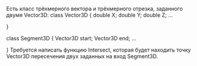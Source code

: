 Есть класс трёхмерного вектора и трёхмерного отрезка, заданного двумя Vector3D:
class Vector3D
{
double X;
double Y;
double Z;
...

}

class Segment3D
{
Vector3D start;
Vector3D end;
...

}
Требуется написать функцию Intersect, которая будет находить точку Vector3D пересечения двух заданных на вход Segment3D.
